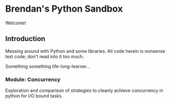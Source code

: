 # Brendan's Python Sandbox

Welcome!

## Introduction

Messing around with Python and some libraries. All code herein is nonsense test code; don't read into it too much.

Something something life-long-learner...

### Module: Concurrency

Exploration and comparison of strategies to cleanly achieve concurrency in python for I/O bound tasks.

